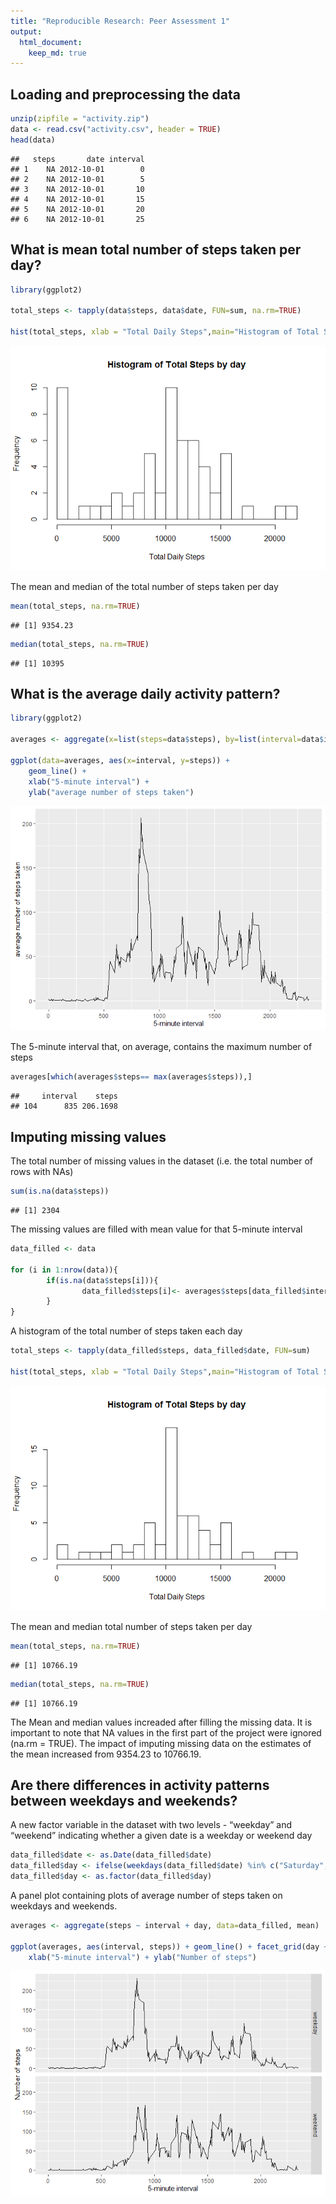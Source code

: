```yaml
---
title: "Reproducible Research: Peer Assessment 1"
output: 
  html_document:
    keep_md: true
---
```



## Loading and preprocessing the data

```r
unzip(zipfile = "activity.zip")
data <- read.csv("activity.csv", header = TRUE)
head(data)
```

```
##   steps       date interval
## 1    NA 2012-10-01        0
## 2    NA 2012-10-01        5
## 3    NA 2012-10-01       10
## 4    NA 2012-10-01       15
## 5    NA 2012-10-01       20
## 6    NA 2012-10-01       25
```





## What is mean total number of steps taken per day?

```r
library(ggplot2)

total_steps <- tapply(data$steps, data$date, FUN=sum, na.rm=TRUE)

hist(total_steps, xlab = "Total Daily Steps",main="Histogram of Total Steps by day", breaks = 20)
```

![](PA1_template_files/figure-html/unnamed-chunk-2-1.png)<!-- -->

The mean and median of the total number of steps taken per day

```r
mean(total_steps, na.rm=TRUE)
```

```
## [1] 9354.23
```

```r
median(total_steps, na.rm=TRUE)
```

```
## [1] 10395
```





## What is the average daily activity pattern?

```r
library(ggplot2)

averages <- aggregate(x=list(steps=data$steps), by=list(interval=data$interval),FUN=mean, na.rm=TRUE)

ggplot(data=averages, aes(x=interval, y=steps)) +
    geom_line() +
    xlab("5-minute interval") +
    ylab("average number of steps taken")
```

![](PA1_template_files/figure-html/unnamed-chunk-4-1.png)<!-- -->

The 5-minute interval that, on average, contains the maximum number of steps

```r
averages[which(averages$steps== max(averages$steps)),]
```

```
##     interval    steps
## 104      835 206.1698
```






## Imputing missing values

The total number of missing values in the dataset (i.e. the total number of rows with NAs)


```r
sum(is.na(data$steps))
```

```
## [1] 2304
```

The missing values are filled with mean value for that 5-minute interval


```r
data_filled <- data

for (i in 1:nrow(data)){
        if(is.na(data$steps[i])){
                data_filled$steps[i]<- averages$steps[data_filled$interval[i] == averages$interval]
        }
}
```

A histogram of the total number of steps taken each day

```r
total_steps <- tapply(data_filled$steps, data_filled$date, FUN=sum)

hist(total_steps, xlab = "Total Daily Steps",main="Histogram of Total Steps by day", breaks = 20)
```

![](PA1_template_files/figure-html/unnamed-chunk-8-1.png)<!-- -->

The mean and median total number of steps taken per day

```r
mean(total_steps, na.rm=TRUE)
```

```
## [1] 10766.19
```

```r
median(total_steps, na.rm=TRUE)
```

```
## [1] 10766.19
```


The Mean and median values increaded after filling the missing data. It is important to note that NA values in the first part of the project were ignored (na.rm = TRUE). The impact of imputing missing data on the estimates of the mean increased from 9354.23 to 10766.19.







## Are there differences in activity patterns between weekdays and weekends?
A new factor variable in the dataset with two levels - “weekday” and “weekend” indicating whether a given date is a weekday or weekend day


```r
data_filled$date <- as.Date(data_filled$date)
data_filled$day <- ifelse(weekdays(data_filled$date) %in% c("Saturday", "Sunday"), "weekend", "weekday")
data_filled$day <- as.factor(data_filled$day)
```

A panel plot containing plots of average number of steps taken on weekdays and weekends.

```r
averages <- aggregate(steps ~ interval + day, data=data_filled, mean)

ggplot(averages, aes(interval, steps)) + geom_line() + facet_grid(day ~ .) +
    xlab("5-minute interval") + ylab("Number of steps")
```

![](PA1_template_files/figure-html/unnamed-chunk-11-1.png)<!-- -->
